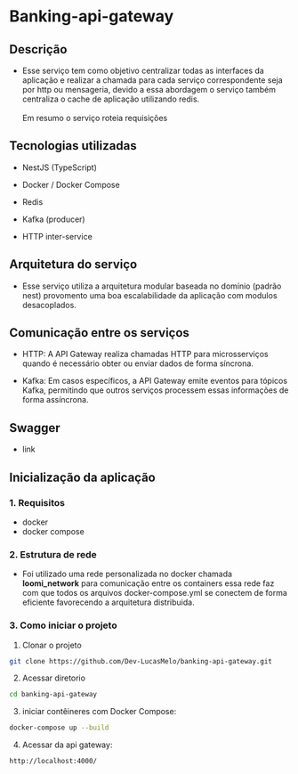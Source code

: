 # Banking-api-gateway

## Descrição

- Esse serviço tem como objetivo centralizar todas as interfaces da aplicação e realizar a chamada para cada serviço correspondente seja por http ou mensageria, devido a essa abordagem o serviço também centraliza o cache de aplicação utilizando redis. <br><br> 
Em resumo o serviço roteia requisições 

## Tecnologias utilizadas

- NestJS (TypeScript)

- Docker / Docker Compose

- Redis

- Kafka (producer)

- HTTP inter-service  

## Arquitetura do serviço

- Esse serviço utiliza a arquitetura modular baseada no domínio (padrão nest) provomento uma boa escalabilidade da aplicação com modulos desacoplados. 

## Comunicação entre os serviços

- HTTP: A API Gateway realiza chamadas HTTP para microsserviços quando é necessário obter ou enviar dados de forma síncrona.

- Kafka: Em casos específicos, a API Gateway emite eventos para tópicos Kafka, permitindo que outros serviços processem essas informações de forma assíncrona.

 ## Swagger

  - link 

## Inicialização da aplicação 
 
### 1. Requisitos  
 - docker
 - docker compose
### 2. Estrutura de rede
 - Foi utilizado uma rede personalizada no docker chamada <strong> loomi_network</strong> para comunicação entre os containers essa rede faz com que todos os arquivos docker-compose.yml se conectem de forma eficiente favorecendo a arquitetura distribuida.  
 
### 3. Como iniciar o projeto

 1. Clonar o projeto

  ```bash
  git clone https://github.com/Dev-LucasMelo/banking-api-gateway.git
  ```
 2. Acessar diretorio 
  
  ```bash
  cd banking-api-gateway
  ```

3. iniciar contêineres com Docker Compose:
 
  ```bash
  docker-compose up --build
  ```

4. Acessar da api gateway: 

  ```bash
  http://localhost:4000/
  ```

